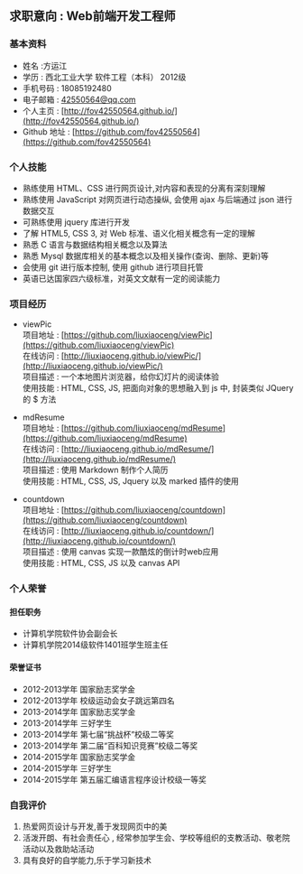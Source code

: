 ## 求职意向 : Web前端开发工程师

### 基本资料

* 姓名 :方运江
* 学历 : 西北工业大学  软件工程（本科）  2012级  
* 手机号码 : 18085192480  
* 电子邮箱 : 42550564@qq.com
* 个人主页 : [http://fov42550564.github.io/](http://fov42550564.github.io/)
* Github 地址 : [https://github.com/fov42550564](https://github.com/fov42550564)

### 个人技能

* 熟练使用 HTML、CSS 进行网页设计,对内容和表现的分离有深刻理解  
* 熟练使用 JavaScript 对网页进行动态操纵, 会使用 ajax 与后端通过 json 进行数据交互  
* 可熟练使用 jquery 库进行开发  
* 了解 HTML5, CSS 3, 对 Web 标准、语义化相关概念有一定的理解  
* 熟悉 C 语言与数据结构相关概念以及算法  
* 熟悉 Mysql 数据库相关的基本概念以及相关操作(查询、删除、更新)等  
* 会使用 git 进行版本控制, 使用 github 进行项目托管
* 英语已达国家四六级标准，对英文文献有一定的阅读能力    

### 项目经历

* viewPic   
  项目地址 : [https://github.com/liuxiaoceng/viewPic](https://github.com/liuxiaoceng/viewPic)  
  在线访问 : [http://liuxiaoceng.github.io/viewPic/](http://liuxiaoceng.github.io/viewPic/)  
  项目描述 : 一个本地图片浏览器，给你幻灯片的阅读体验  
  使用技能 : HTML, CSS, JS, 把面向对象的思想融入到 js 中, 封装类似 JQuery 的 $ 方法

* mdResume  
  项目地址 : [https://github.com/liuxiaoceng/mdResume](https://github.com/liuxiaoceng/mdResume)  
  在线访问 : [http://liuxiaoceng.github.io/mdResume/](http://liuxiaoceng.github.io/mdResume/)  
  项目描述 : 使用 Markdown 制作个人简历  
  使用技能 : HTML, CSS, JS, Jquery 以及 marked 插件的使用

* countdown  
  项目地址 : [https://github.com/liuxiaoceng/countdown](https://github.com/liuxiaoceng/countdown)  
  在线访问 : [http://liuxiaoceng.github.io/countdown/](http://liuxiaoceng.github.io/countdown/)  
  项目描述 :  使用 canvas 实现一款酷炫的倒计时web应用  
  使用技能 : HTML, CSS, JS 以及 canvas API

### 个人荣誉

#### 担任职务

* 计算机学院软件协会副会长  
* 计算机学院2014级软件1401班学生班主任  

#### 荣誉证书

* 2012-2013学年  国家励志奖学金  
* 2012-2013学年  校级运动会女子跳远第四名  
* 2013-2014学年  国家励志奖学金  
* 2013-2014学年  三好学生  
* 2013-2014学年  第七届“挑战杯”校级二等奖  
* 2013-2014学年  第二届“百科知识竞赛”校级二等奖  
* 2014-2015学年  国家励志奖学金  
* 2014-2015学年  三好学生  
* 2014-2015学年  第五届汇编语言程序设计校级一等奖  

### 自我评价

1. 热爱网页设计与开发,善于发现网页中的美  
2. 活泼开朗、有社会责任心 , 经常参加学生会、学校等组织的支教活动、敬老院活动以及救助站活动  
3. 具有良好的自学能力,乐于学习新技术  
